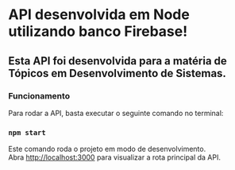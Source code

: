 # API desenvolvida em Node utilizando banco Firebase!

## Esta API foi desenvolvida para a matéria de Tópicos em Desenvolvimento de Sistemas.

### Funcionamento

Para rodar a API, basta executar o seguinte comando no terminal:

### `npm start`

Este comando roda o projeto em modo de desenvolvimento.\
Abra [http://localhost:3000](http://localhost:3000) para visualizar a rota principal da API.
